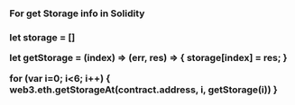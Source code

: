 <h3>For get Storage info in Solidity<h3> 
 
 let storage = []

 let getStorage = (index) => (err, res) => {
   storage[index] = res;
 }

 for (var i=0; i<6; i++) {
   web3.eth.getStorageAt(contract.address, i, getStorage(i))
} 